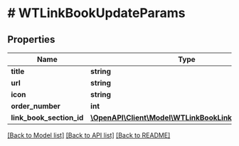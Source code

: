 # # WTLinkBookUpdateParams

## Properties

Name | Type | Description | Notes
------------ | ------------- | ------------- | -------------
**title** | **string** |  |
**url** | **string** |  |
**icon** | **string** |  |
**order_number** | **int** |  |
**link_book_section_id** | [**\OpenAPI\Client\Model\WTLinkBookLinkBookSectionID**](WTLinkBookLinkBookSectionID.md) |  | [optional]

[[Back to Model list]](../../README.md#models) [[Back to API list]](../../README.md#endpoints) [[Back to README]](../../README.md)
